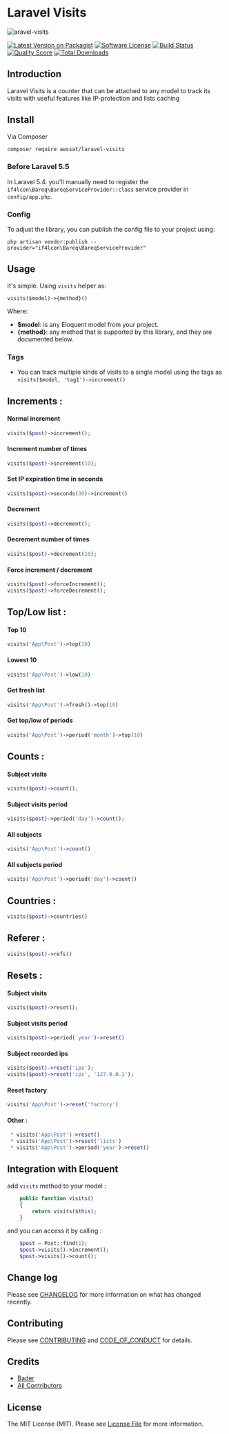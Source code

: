 # Laravel Visits

![aravel-visits](https://i.imgur.com/xHAzl0G.png)


[![Latest Version on Packagist][ico-version]][link-packagist]
[![Software License][ico-license]](LICENSE.md)
[![Build Status][ico-travis]][link-travis]
[![Quality Score][ico-code-quality]][link-code-quality]
[![Total Downloads][ico-downloads]][link-downloads]


## Introduction
Laravel Visits is a counter that can be attached to any model to track its visits with useful features like IP-protection and lists caching


## Install

Via Composer
``` bash
composer require awssat/laravel-visits
```

### Before Laravel 5.5
In Laravel 5.4. you'll manually need to register the `if4lcon\Bareq\BareqServiceProvider::class` service provider in `config/app.php`.

### Config
To adjust the library, you can publish the config file to your project using:
```
php artisan vendor:publish --provider="if4lcon\Bareq\BareqServiceProvider"
```

## Usage

It's simple. Using `visits` helper as: 
```
visits($model)->{method}()
```
Where:
- **$model**: is any Eloquent model from your project.
- **{method}**: any method that is supported by this library, and they are documented below.

### Tags
- You can track multiple kinds of visits to a single model using the tags as `visits($model, 'tag1')->increment()`


## Increments :

#### Normal increment
``` php
visits($post)->increment();
```

#### Increment number of times
``` php
visits($post)->increment(10);
```

#### Set IP expiration time in seconds
``` php
visits($post)->seconds(30)->increment()
```

#### Decrement 
``` php
visits($post)->decrement();
```

#### Decrement number of times
``` php
visits($post)->decrement(10);
```

#### Force increment / decrement 
``` php
visits($post)->forceIncrement();
visits($post)->forceDecrement();
```
## Top/Low list :

#### Top 10
``` php
visits('App\Post')->top(10)
```

#### Lowest 10
``` php
visits('App\Post')->low(10)
```

#### Get fresh list
``` php
visits('App\Post')->fresh()->top(10)
```

#### Get top/low of periods
``` php
visits('App\Post')->period('month')->top(10)
```

## Counts :

#### Subject visits
``` php
visits($post)->count();
```

#### Subject visits period
``` php
visits($post)->period('day')->count();
```

#### All subjects
``` php
visits('App\Post')->count()
```

#### All subjects period
``` php
visits('App\Post')->period('day')->count()
```

## Countries :
``` php
visits($post)->countries()
```

## Referer :
``` php
visits($post)->refs()
```


## Resets :

#### Subject visits
``` php
visits($post)->reset();
```

#### Subject visits period
``` php
visits($post)->period('year')->reset()
```

#### Subject recorded ips
``` php
visits($post)->reset('ips');
visits($post)->reset('ips', '127.0.0.1');
```

#### Reset factory
``` php
visits('App\Post')->reset('factory')
```

#### Other :
``` php
 * visits('App\Post')->reset()
 * visits('App\Post')->reset('lists')
 * visits('App\Post')->period('year')->reset() 
```

## Integration with Eloquent

add ``visits`` method to your model :

```php
    public function visits()
    {
        return visits($this);
    }
```

and you can access it by calling :

```php
    $post = Post::find(1);
    $post->visits()->increment();
    $post->visits()->count();
```


## Change log

Please see [CHANGELOG](CHANGELOG.md) for more information on what has changed recently.


## Contributing

Please see [CONTRIBUTING](CONTRIBUTING.md) and [CODE_OF_CONDUCT](CODE_OF_CONDUCT.md) for details.

## Credits

- [Bader][link-author]
- [All Contributors][link-contributors]

## License

The MIT License (MIT). Please see [License File](LICENSE.md) for more information.

[ico-version]: https://img.shields.io/packagist/v/awssat/laravel-visits.svg?style=flat-square
[ico-license]: https://img.shields.io/badge/license-MIT-brightgreen.svg?style=flat-square
[ico-travis]: https://travis-ci.org/awssat/laravel-visits.svg?branch=master
[ico-code-quality]: https://scrutinizer-ci.com/g/awssat/laravel-visits/badges/quality-score.png?b=master
[ico-downloads]: https://img.shields.io/packagist/dt/awssat/laravel-visits.svg?style=flat-square

[link-packagist]: https://packagist.org/packages/awssat/laravel-visits
[link-travis]: https://travis-ci.org/awssat/laravel-visits
[link-scrutinizer]: https://scrutinizer-ci.com/g/awssat/laravel-visits/code-structure
[link-code-quality]: https://scrutinizer-ci.com/g/awssat/laravel-visits
[link-downloads]: https://packagist.org/packages/awssat/laravel-visits
[link-author]: https://github.com/if4lcon
[link-contributors]: ../../contributors
